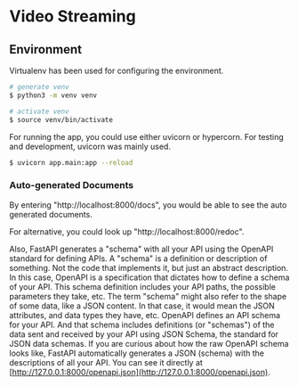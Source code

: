 # Video Streaming

## Environment

Virtualenv has been used for configuring the environment.

```bash
# generate venv
$ python3 -m venv venv

# activate venv
$ source venv/bin/activate
```

For running the app, you could use either uvicorn or hypercorn. For testing and development, uvicorn was mainly used.

```bash
$ uvicorn app.main:app --reload
```

### Auto-generated Documents

By entering "http://localhost:8000/docs", you would be able to see the auto generated documents.

For alternative, you could look up "http://localhost:8000/redoc".

Also, FastAPI generates a "schema" with all your API using the OpenAPI standard for defining APIs. A "schema" is a definition or description of something. Not the code that implements it, but just an abstract description. In this case, OpenAPI is a specification that dictates how to define a schema of your API. This schema definition includes your API paths, the possible parameters they take, etc. The term "schema" might also refer to the shape of some data, like a JSON content. In that case, it would mean the JSON attributes, and data types they have, etc. OpenAPI defines an API schema for your API. And that schema includes definitions (or "schemas") of the data sent and received by your API using JSON Schema, the standard for JSON data schemas. If you are curious about how the raw OpenAPI schema looks like, FastAPI automatically generates a JSON (schema) with the descriptions of all your API. You can see it directly at [http://127.0.0.1:8000/openapi.json](http://127.0.0.1:8000/openapi.json).
